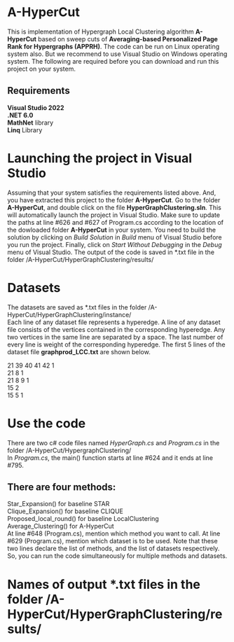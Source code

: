 # A-HyperCut
This is implementation of Hypergraph Local Clustering algorithm **A-HyperCut** based on sweep cuts of **Averaging-based Personalized Page Rank for Hypergraphs (APPRH)**. The code can be run on Linux operating system also. But we recommend to use Visual Studio on Windows operating system. The following are required before you can download and run this project on your system.
## Requirements
**Visual Studio 2022**  
**.NET 6.0**  
**MathNet** library  
**Linq** Library  
# Launching the project in Visual Studio
Assuming that your system satisfies the requirements listed above. And, you have extracted this project to the folder **A-HyperCut**. Go to the folder **A-HyperCut**, and double click on the file **HyperGraphClustering.sln**. This will automatically launch the project in Visual Studio. Make sure to update the paths at line #626 and #627 of Program.cs according to the location of the dowloaded folder **A-HyperCut** in your system. You need to build the solution by clicking on *Build Solution* in *Build* menu of Visual Studio before you run the project. Finally, click on *Start Without Debugging* in the *Debug* menu of Visual Studio. The output of the code is saved in *.txt file in the folder /A-HyperCut/HyperGraphClustering/results/
# Datasets
The datasets are saved as *.txt files in the folder /A-HyperCut/HyperGraphClustering/instance/  
Each line of any dataset file represents a hyperedge. A line of any dataset file consists of the vertices contained in the corresponding hyperedge. Any two vertices in the same line are separated by a space. The last number of every line is weight of the corresponding hyperedge. The first 5 lines of the dataset file **graphprod_LCC.txt** are shown below.  
  
21 39 40 41 42 1  
21 8 1  
21 8 9 1  
15 2  
15 5 1  
# Use the code  
There are two c# code files named *HyperGraph.cs* and *Program.cs* in the folder /A-HyperCut/HypergraphClustering/  
In *Program.cs*, the main() function starts at line #624 and it ends at line #795.  
## There are four methods:  
Star_Expansion() for baseline STAR  
Clique_Expansion() for baseline CLIQUE  
Proposed_local_round() for baseline LocalClustering  
Average_Clustering() for A-HyperCut  
At line #648 (Program.cs), mention which method you want to call. At line #629 (Program.cs), mention which dataset is to be used. Note that these two lines declare the list of methods, and the list of datasets respectively. So, you can run the code simultaneously for multiple methods and datasets.  
# Names of output *.txt files in the folder /A-HyperCut/HyperGraphClustering/results/
